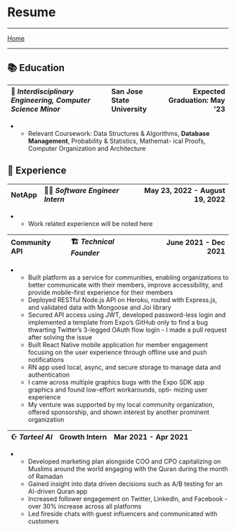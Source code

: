# Resume

---

[Home](../README.html)

---

## 📚 Education

| 📖 _Interdisciplinary Engineering, Computer Science Minor_ | San Jose State University | Expected Graduation: May '23 |
|:--- | :--- |---:| 
* * Relevant Coursework: Data Structures & Algorithms, **Database Management**, Probability & Statistics, Mathemat- ical Proofs, Computer Organization and Architecture


## 💼 Experience

|  NetApp |👨‍💻 _Software Engineer Intern_ | May 23, 2022 - August 19, 2022 |
| :--- | :--- | ---: | 
*
    * Work related experience will be noted here


| Community API | 🏗 _Technical Founder_ | June 2021 - Dec 2021 |
| :--- | :---| ---: | 
*
    * Built platform as a service for communities, enabling organizations to better communicate with their members,
    improve accessibility, and provide mobile-first experience for their members
    * Deployed RESTful Node.js API on Heroku, routed with Express.js, and validated data with Mongoose and Joi
    library
    * Secured API access using JWT, developed password-less login and implemented a template from Expo’s GitHub
    only to find a bug thwarting Twitter’s 3-legged OAuth flow login - I made a pull request after solving the issue
    * Built React Native mobile application for member engagement focusing on the user experience through offline
    use and push notifications
    * RN app used local, async, and secure storage to manage data and authentication
    * I came across multiple graphics bugs with the Expo SDK app graphics and found low-effort workarounds, opti-
    mizing user experience
    * My venture was supported by my local community organization, offered sponsorship, and shown interest by another prominent organization

| ☪️ _Tarteel AI_ | Growth Intern | Mar 2021 - Apr 2021 |
| :--- | :--- | ---: |
*
    * Developed marketing plan alongside COO and CPO capitalizing on Muslims around the world engaging with the
    Quran during the month of Ramadan
    * Gained insight into data driven decisions such as A/B testing for an AI-driven Quran app
    * Increased follower engagement on Twitter, LinkedIn, and Facebook - over 30% increase across all platforms
    * Led fireside chats with guest influencers and communicated with customers